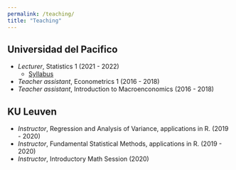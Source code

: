 ```yaml
---
permalink: /teaching/
title: "Teaching"
---
```


## Universidad del Pacifico
- _Lecturer_, Statistics 1 (2021 - 2022) 
    - [Syllabus](/files/C2022_01_Estadistica1.pdf)
- _Teacher assistant_, Econometrics 1 (2016 - 2018)
- _Teacher assistant_, Introduction to Macroenconomics (2016 - 2018)

## KU Leuven
- _Instructor_, Regression and Analysis of Variance, applications in R. (2019 - 2020)
- _Instructor_, Fundamental Statistical Methods, applications in R. (2019 - 2020)
- _Instructor_, Introductory Math Session (2020)